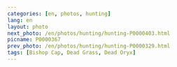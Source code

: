 ```yaml
---
categories: [en, photos, hunting]
lang: en
layout: photo
next_photo: /en/photos/hunting/hunting-P0000403.html
picname: P0000367
prev_photo: /en/photos/hunting/hunting-P0000329.html
tags: [Bishop Cap, Dead Grass, Dead Oryx]
---
```

